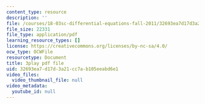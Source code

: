 ```yaml
---
content_type: resource
description: ''
file: /courses/18-03sc-differential-equations-fall-2011/32693ea7d17d3a21cc7ab105eeabd6e1_rjAXFBWJt_o.pdf
file_size: 22331
file_type: application/pdf
learning_resource_types: []
license: https://creativecommons.org/licenses/by-nc-sa/4.0/
ocw_type: OCWFile
resourcetype: Document
title: 3play pdf file
uid: 32693ea7-d17d-3a21-cc7a-b105eeabd6e1
video_files:
  video_thumbnail_file: null
video_metadata:
  youtube_id: null
---
```

